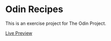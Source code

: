 # Odin Recipes

This is an exercise project for The Odin Project.

[Live Preview](https://farzad-d.github.io/odin-recipes/)
